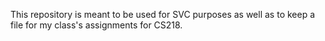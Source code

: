 This repository is meant to be used for SVC purposes as well as to keep a file for my class's assignments for CS218.

